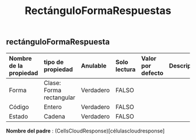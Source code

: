 ﻿---
title: RectánguloFormaRespuestas
second_title: Aspose.Cells Cloud Documen
type: docs
url: /es/specification/model/rectangleshaperesponse/
description: "Aspose.Cells Especificación del modelo de nube: TriangleShapeResponse. Maneje sin esfuerzo Excel y otros documentos de hoja de cálculo con funciones como abrir, generar, editar, dividir, fusionar, comparar y convertir."
weight: 50
---
## **rectánguloFormaRespuesta**

 

| Nombre de la propiedad| tipo de propiedad| Anulable| Solo lectura| Valor por defecto| Descripción|
|:- |:- |:- |:- |:- |:- |
| Forma| Clase: Forma rectangular| Verdadero| FALSO|||
| Código| Entero| Verdadero| FALSO|||
| Estado| Cadena| Verdadero| FALSO|||

**Nombre del padre** : (CellsCloudResponse)[célulascloudresponse]